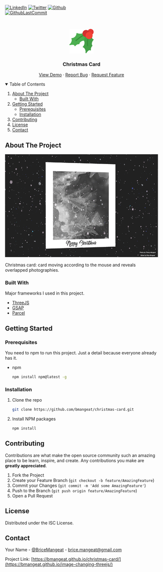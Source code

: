 [![LinkedIn][linkedin-shield]][linkedin-url]
[![Twitter][twitter-shield]][twitter-url]
[![Github][github-shield]][github-url]
<br />
[![GithubLastCommit][last-commit-shield]][last-commit-url]



<!-- PROJECT LOGO -->
<br />
<p align="center">
  <a href="https://github.com/bmangeat/christmas-card">
    <img src=".github/img/logo.png" alt="Logo" width="80" height="80">
  </a>

<h3 align="center">Christmas Card</h3>

  <p align="center">
    <a href="https://bmangeat.github.io/christmas-card/">View Demo</a>
    ·
    <a href="https://github.com/bmangeat/christmas-card/issues">Report Bug</a>
    ·
    <a href="https://github.com/bmangeat/christmas-card/issues">Request Feature</a>
  </p>



<!-- TABLE OF CONTENTS -->
<details open="open">
  <summary>Table of Contents</summary>
  <ol>
    <li>
      <a href="#about-the-project">About The Project</a>
      <ul>
        <li><a href="#built-with">Built With</a></li>
      </ul>
    </li>
    <li>
      <a href="#getting-started">Getting Started</a>
      <ul>
        <li><a href="#prerequisites">Prerequisites</a></li>
        <li><a href="#installation">Installation</a></li>
      </ul>
    </li>
    <li><a href="#contributing">Contributing</a></li>
    <li><a href="#license">License</a></li>
    <li><a href="#contact">Contact</a></li>
  </ol>
</details>



<!-- ABOUT THE PROJECT -->

## About The Project

<p align="center">
    <img src=".github/img/screenshot.png" alt="Screenshot" width="700" height="338">
</p>

Christmas card: card moving according to the mouse and reveals overlapped photographies.

### Built With

Major frameworks I used in this project.

* [ThreeJS](https://threejs.org/)
* [GSAP](https://greensock.com/gsap/)
* [Parcel](https://parceljs.org/)

<!-- GETTING STARTED -->

## Getting Started

### Prerequisites

You need to npm to run this project. Just a detail because everyone already has it.

* npm
  ```sh
  npm install npm@latest -g
  ```

### Installation

1. Clone the repo
   ```sh
   git clone https://github.com/bmangeat/christmas-card.git
   ```
2. Install NPM packages
   ```sh
   npm install
   ```

<!-- CONTRIBUTING -->

## Contributing

Contributions are what make the open source community such an amazing place to be learn, inspire, and create. Any
contributions you make are **greatly appreciated**.

1. Fork the Project
2. Create your Feature Branch (`git checkout -b feature/AmazingFeature`)
3. Commit your Changes (`git commit -m 'Add some AmazingFeature'`)
4. Push to the Branch (`git push origin feature/AmazingFeature`)
5. Open a Pull Request

<!-- LICENSE -->

## License

Distributed under the ISC License.



<!-- CONTACT -->

## Contact

Your Name - [@BriceMangeat](https://twitter.com/BriceMangeat) - brice.mangeat@gmail.com

Project Link: [https://bmangeat.github.io/christmas-card/](https://bmangeat.github.io/image-changing-threejs/)




<!-- MARKDOWN LINKS & IMAGES -->
<!-- https://www.markdownguide.org/basic-syntax/#reference-style-links -->

[linkedin-shield]: https://img.shields.io/badge/-LinkedIn-black.svg?style=for-the-badge&logo=linkedin&colorB=555

[linkedin-url]: https://www.linkedin.com/in/brice-mangeat-web-student/

[twitter-shield]: https://img.shields.io/twitter/follow/BriceMangeat?color=blue&label=Twitter&logo=Twitter&logoColor=white&style=for-the-badge

[twitter-url]: https://twitter.com/BriceMangeat

[github-shield]: https://img.shields.io/github/followers/bmangeat?color=lightgrey&label=Github&logo=github&style=for-the-badge

[github-url]: https://github.com/bmangeat

[last-commit-shield]: https://img.shields.io/github/last-commit/bmangeat/christmas-card?color=yellow&style=for-the-badge

[last-commit-url]: https://github.com/bmangeat/christmas-card/commits
